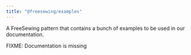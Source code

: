 ```yaml
---
title: "@freesewing/examples"
---
```


A FreeSewing pattern that contains a bunch of examples to be used in our documentation.

<Warning>

FIXME: Documentation is missing

</Warning>
